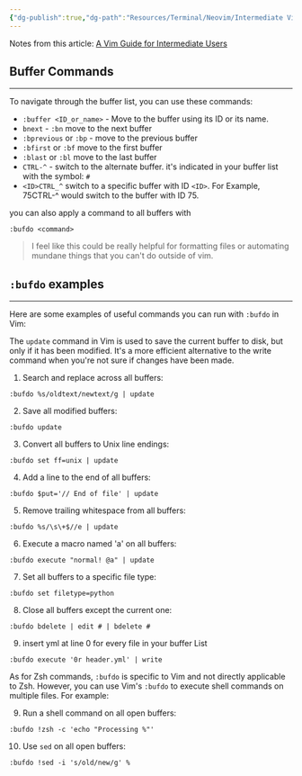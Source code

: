 ```yaml
---
{"dg-publish":true,"dg-path":"Resources/Terminal/Neovim/Intermediate Vim.md","permalink":"/resources/terminal/neovim/intermediate-vim/","noteIcon":"","updated":"2024-09-14T16:47:20.336-07:00"}
---
```



Notes from this article: [A Vim Guide for Intermediate Users](thevaluable.dev/vim-intermediate)

## Buffer Commands
---
To navigate through the buffer list, you can use these commands:

- `:buffer <ID_or_name>` - Move to the buffer using its ID or its name.
- `bnext` - `:bn` move to the next buffer
- `:bprevious` or `:bp` - move to the previous buffer
- `:bfirst` or `:bf` move to the first buffer
- `:blast` or `:bl` move to the last buffer
- `CTRL-^` - switch to the alternate buffer. it's indicated in your buffer list with the symbol: `#`
- `<ID>CTRL_^` switch to a specific buffer with ID `<ID>`. For Example, 75CTRL-^ would switch to the buffer with ID 75.

you can also apply a command to all buffers with 

```vim
:bufdo <command>
```

> I feel like this could be really helpful for formatting files or automating mundane things that you can't do outside of vim.   

## `:bufdo` examples
---
Here are some examples of useful commands you can run with `:bufdo` in Vim:

The `update` command in Vim is used to save the current buffer to disk, but only if it has been modified. It's a more efficient alternative to the write command when you're not sure if changes have been made.


1. Search and replace across all buffers:
```
:bufdo %s/oldtext/newtext/g | update
```

2. Save all modified buffers:
```
:bufdo update
```

3. Convert all buffers to Unix line endings:
```
:bufdo set ff=unix | update
```

4. Add a line to the end of all buffers:
```
:bufdo $put='// End of file' | update
```

5. Remove trailing whitespace from all buffers:
```
:bufdo %s/\s\+$//e | update
```

6. Execute a macro named 'a' on all buffers:
```
:bufdo execute "normal! @a" | update
```

7. Set all buffers to a specific file type:
```
:bufdo set filetype=python
```

8. Close all buffers except the current one:
```
:bufdo bdelete | edit # | bdelete #
```

9. insert yml at line 0 for every file in your buffer List
```
:bufdo execute '0r header.yml' | write
```


As for Zsh commands, `:bufdo` is specific to Vim and not directly applicable to Zsh. However, you can use Vim's `:bufdo` to execute shell commands on multiple files. For example:

9. Run a shell command on all open buffers:
```
:bufdo !zsh -c 'echo "Processing %"'
```

10. Use `sed` on all open buffers:
```
:bufdo !sed -i 's/old/new/g' %
```
